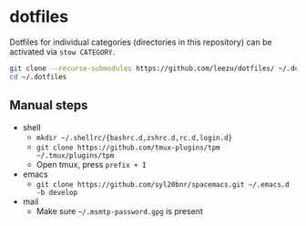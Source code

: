 # dotfiles

Dotfiles for individual categories (directories in this repository) can be
activated via `stow CATEGORY`.

``` bash
git clone --recurse-submodules https://github.com/leezu/dotfiles/ ~/.dotfiles
cd ~/.dotfiles
```

## Manual steps
- shell
  - `mkdir ~/.shellrc/{bashrc.d,zshrc.d,rc.d,login.d}`
  - `git clone https://github.com/tmux-plugins/tpm ~/.tmux/plugins/tpm`
  - Open tmux, press `prefix + I`
- emacs
  - `git clone https://github.com/syl20bnr/spacemacs.git ~/.emacs.d -b develop`
- mail
  - Make sure `~/.msmtp-password.gpg` is present

